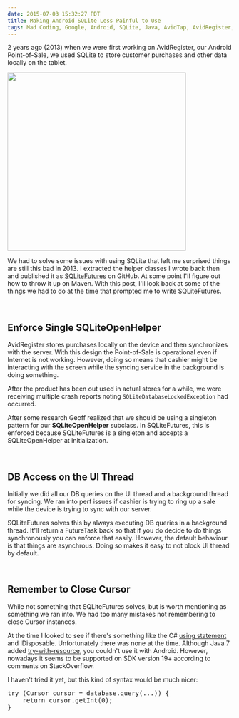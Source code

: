 ```yaml
---
date: 2015-07-03 15:32:27 PDT
title: Making Android SQLite Less Painful to Use
tags: Mad Coding, Google, Android, SQLite, Java, AvidTap, AvidRegister, SQLiteFutures
---
```

2 years ago (2013) when we were first working on AvidRegister, our Android
Point-of-Sale, we used SQLite to store customer purchases and other data locally
on the tablet.

<img src="https://imagedatastore.appspot.com/ahBzfmltYWdlZGF0YXN0b3Jlcg4LEgVpbWFnZRj58-oDDA" width="400"/>

We had to solve some issues with using SQLite that left me surprised things are
still this bad in 2013. I extracted the helper classes I wrote back then and
published it as [SQLiteFutures][3] on GitHub. At some point I'll figure out how
to throw it up on Maven. With this post, I'll look back at some of the things
we had to do at the time that prompted me to write SQLiteFutures.

<br/>

## **Enforce Single SQLiteOpenHelper**

AvidRegister stores purchases locally on the device and then synchronizes with
the server. With this design the Point-of-Sale is operational even if Internet
is not working. However, doing so means that cashier might be interacting with
the screen while the syncing service in the background is doing something.

After the product has been out used in actual stores for a while, we were
receiving multiple crash reports noting `SQLiteDatabaseLockedException` had
occurred.

After some research Geoff realized that we should be using a singleton pattern
for our **SQLiteOpenHelper** subclass. In SQLiteFutures, this is enforced
because SQLiteFutures is a singleton and accepts a SQLiteOpenHelper at
initialization.

<br/>

## **DB Access on the UI Thread**

Initially we did all our DB queries on the UI thread and a background thread
for syncing. We ran into perf issues if cashier is trying to ring up a sale
while the device is trying to sync with our server.

SQLiteFutures solves this by always executing DB queries in a background thread.
It'll return a FutureTask back so that if you do decide to do things
synchronously you can enforce that easily. However, the default behaviour is
that things are asynchrous. Doing so makes it easy to not block UI thread by
default.

<br/>

## **Remember to Close Cursor**

While not something that SQLiteFutures solves, but is worth mentioning as
something we ran into. We had too many mistakes not remembering to close Cursor
instances.

At the time I looked to see if there's something like the C# [using
statement][1] and IDisposable. Unfortunately there was none at the time.
Although Java 7 added [try-with-resource][2], you couldn't use it with Android.
However, nowadays it seems to be supported on SDK version 19+ according to
comments on StackOverflow.

I haven't tried it yet, but this kind of syntax would be much nicer:

<pre class="brush:javascript">
try (Cursor cursor = database.query(...)) {
    return cursor.getInt(0);
}
</pre>

  [1]: https://msdn.microsoft.com/en-us/library/yh598w02.aspx
  [2]: http://docs.oracle.com/javase/tutorial/essential/exceptions/tryResourceClose.html
  [3]: https://github.com/dannysu/sqlitefutures
